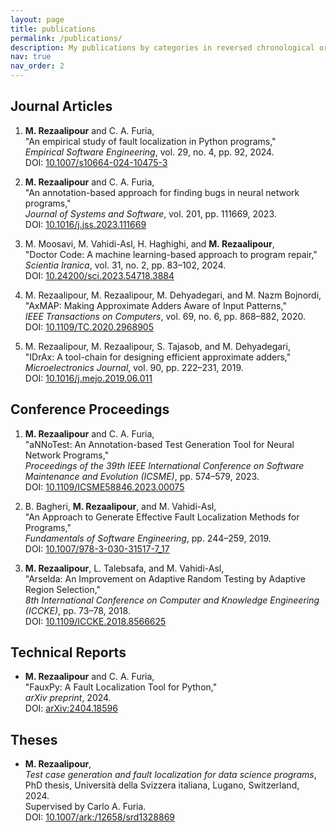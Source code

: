 ```yaml
---
layout: page
title: publications
permalink: /publications/
description: My publications by categories in reversed chronological order.
nav: true
nav_order: 2
---
```


## Journal Articles

1. **M. Rezaalipour** and C. A. Furia,  
   "An empirical study of fault localization in Python programs,"  
   *Empirical Software Engineering*, vol. 29, no. 4, pp. 92, 2024.  
   DOI: [10.1007/s10664-024-10475-3](https://doi.org/10.1007/s10664-024-10475-3)

2. **M. Rezaalipour** and C. A. Furia,  
   "An annotation-based approach for finding bugs in neural network programs,"  
   *Journal of Systems and Software*, vol. 201, pp. 111669, 2023.  
   DOI: [10.1016/j.jss.2023.111669](https://doi.org/10.1016/j.jss.2023.111669)

3. M. Moosavi, M. Vahidi-Asl, H. Haghighi, and **M. Rezaalipour**,  
   "Doctor Code: A machine learning-based approach to program repair,"  
   *Scientia Iranica*, vol. 31, no. 2, pp. 83–102, 2024.  
   DOI: [10.24200/sci.2023.54718.3884](https://doi.org/10.24200/sci.2023.54718.3884)

4. M. Rezaalipour, M. Rezaalipour, M. Dehyadegari, and M. Nazm Bojnordi,  
   "AxMAP: Making Approximate Adders Aware of Input Patterns,"  
   *IEEE Transactions on Computers*, vol. 69, no. 6, pp. 868–882, 2020.  
   DOI: [10.1109/TC.2020.2968905](https://doi.org/10.1109/TC.2020.2968905)

5. M. Rezaalipour, M. Rezaalipour, S. Tajasob, and M. Dehyadegari,  
   "IDrAx: A tool-chain for designing efficient approximate adders,"  
   *Microelectronics Journal*, vol. 90, pp. 222–231, 2019.  
   DOI: [10.1016/j.mejo.2019.06.011](https://doi.org/10.1016/j.mejo.2019.06.011)

## Conference Proceedings

1. **M. Rezaalipour** and C. A. Furia,  
   "aNNoTest: An Annotation-based Test Generation Tool for Neural Network Programs,"  
   *Proceedings of the 39th IEEE International Conference on Software Maintenance and Evolution (ICSME)*, pp. 574–579, 2023.  
   DOI: [10.1109/ICSME58846.2023.00075](https://doi.org/10.1109/ICSME58846.2023.00075)

2. B. Bagheri, **M. Rezaalipour**, and M. Vahidi-Asl,  
   "An Approach to Generate Effective Fault Localization Methods for Programs,"  
   *Fundamentals of Software Engineering*, pp. 244–259, 2019.  
   DOI: [10.1007/978-3-030-31517-7_17](https://doi.org/10.1007/978-3-030-31517-7_17)

3. **M. Rezaalipour**, L. Talebsafa, and M. Vahidi-Asl,  
   "Arselda: An Improvement on Adaptive Random Testing by Adaptive Region Selection,"  
   *8th International Conference on Computer and Knowledge Engineering (ICCKE)*, pp. 73–78, 2018.  
   DOI: [10.1109/ICCKE.2018.8566625](https://doi.org/10.1109/ICCKE.2018.8566625)

## Technical Reports

 - **M. Rezaalipour** and C. A. Furia,  
   "FauxPy: A Fault Localization Tool for Python,"  
   *arXiv preprint*, 2024.  
   DOI: [arXiv:2404.18596](https://arxiv.org/abs/2404.18596)

## Theses

 - **M. Rezaalipour**,  
   *Test case generation and fault localization for data science programs*,  
   PhD thesis, Università della Svizzera italiana, Lugano, Switzerland, 2024.  
   Supervised by Carlo A. Furia.  
   DOI: [10.1007/ark:/12658/srd1328869](https://n2t.net/ark:/12658/srd1328869)
